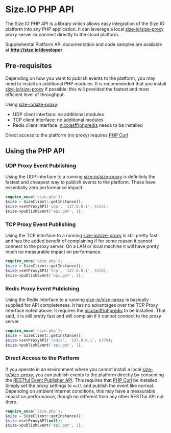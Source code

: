Size.IO PHP API
==========

The Size.IO PHP API is a library which allows easy integration of the Size.IO platform into any PHP application.  It can leverage a local [size-io/size-proxy](https://github.com/size-io/size-proxy) proxy server or connect directly to the cloud platform.

Supplemental Platform API documentation and code samples are available at **http://size.io/developer**

## Pre-requisites

Depending on how you want to publish events to the platform, you may need to install an additional PHP modules.  It is recommended that you install [size-io/size-proxy](https://github.com/size-io/size-proxy) if possible:  this will provided the fastest and most efficient level of throughput.

Using [size-io/size-proxy](https://github.com/size-io/size-proxy):

 * UDP client interface: no additional modules
 * TCP client interface: no additional modules
 * Redis client interface: [nicolasff/phpredis](https://github.com/nicolasff/phpredis) needs to be installed

Direct access to the platform (no proxy) requires [PHP Curl](http://www.php.net/manual/en/book.curl.php)

## Using the PHP API

### UDP Proxy Event Publishing

Using the UDP interface to a running [size-io/size-proxy](https://github.com/size-io/size-proxy) is definitely the fastest and cheapest way to publish events to the platform.  These have essentially zero performance impact.

```php
require_once('size.php');
$size = SizeClient::getInstance();
$size->setProxyAPI('udp', '127.0.0.1', 6125);
$size->publishEvent('api.get', 1);
```

### TCP Proxy Event Publishing

Using the TCP interface to a running [size-io/size-proxy](https://github.com/size-io/size-proxy) is still pretty fast and has the added benefit of complaining if for some reason it cannot connect to the proxy server.  On a LAN or local machine it will have pretty much no measurable impact on performance.

```php
require_once('size.php');
$size = SizeClient::getInstance();
$size->setProxyAPI('tcp', '127.0.0.1', 6120);
$size->publishEvent('api.get', 1);
```

### Redis Proxy Event Publishing

Using the Redis interface to a running [size-io/size-proxy](https://github.com/size-io/size-proxy) is basically supplied for API completeness.  It has no advantages over the TCP Proxy Interface noted above.  It requires the [nicolasff/phpredis](https://github.com/nicolasff/phpredis) to be installed.  That said, it is still pretty fast and will complain if it cannot connect to the proxy server.

```php
require_once('size.php');
$size = SizeClient::getInstance();
$size->setProxyAPI('redis', '127.0.0.1', 6379);
$size->publishEvent('api.get', 1);
```

### Direct Access to the Platform

If you operate in an environment where you cannot install a local [size-io/size-proxy](https://github.com/size-io/size-proxy), you can publish events to the platform directly by consuming the [RESTful Event Publisher API](http://size.io/developer/api/publish/rest).  This requires that [PHP Curl](http://www.php.net/manual/en/book.curl.php) be installed. Simply set the proxy settings to `null` and publish the event like normal.  Depending on ambient Internet conditions, this may have a measurable impact on performance, though no different than any other RESTful API out there.

```php
require_once('size.php');
$size = SizeClient::getInstance();
$size->setProxyAPI(null);
$size->publishEvent('api.get', 1);
```
